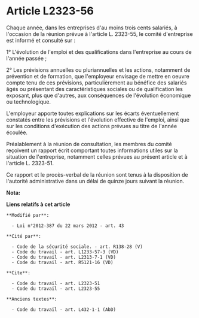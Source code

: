 # Article L2323-56

Chaque année, dans les entreprises     d'au moins trois cents salariés, à l'occasion de la réunion prévue à l'article L.
2323-55, le comité d'entreprise est informé et consulté sur : 

1° L'évolution de l'emploi et des qualifications dans l'entreprise au cours de l'année passée ; 

2° Les prévisions annuelles ou pluriannuelles et les actions, notamment de prévention et de formation, que l'employeur
envisage de mettre en oeuvre compte tenu de ces prévisions, particulièrement au bénéfice des salariés âgés ou présentant des
caractéristiques sociales ou de qualification les exposant, plus que d'autres, aux conséquences de l'évolution économique ou
technologique. 

L'employeur apporte toutes explications sur les écarts éventuellement constatés entre les prévisions et l'évolution effective
de l'emploi, ainsi que sur les conditions d'exécution des actions prévues au titre de l'année écoulée. 

Préalablement à la réunion de consultation, les membres du comité reçoivent un rapport écrit comportant toutes informations
utiles sur la situation de l'entreprise, notamment celles prévues au présent article et à l'article L. 2323-51. 

Ce rapport et le procès-verbal de la réunion sont tenus à la disposition de l'autorité administrative dans un délai de quinze
jours suivant la réunion.

**Nota:**



**Liens relatifs à cet article**

	**Modifié par**:

	  - Loi n°2012-387 du 22 mars 2012 - art. 43

	**Cité par**:

	  - Code de la sécurité sociale. - art. R138-28 (V)
	  - Code du travail - art. L1233-57-3 (VD)
	  - Code du travail - art. L2313-7-1 (VD)
	  - Code du travail - art. R5121-16 (VD)

	**Cite**:

	  - Code du travail - art. L2323-51
	  - Code du travail - art. L2323-55

	**Anciens textes**:

	  - Code du travail - art. L432-1-1 (AbD)
